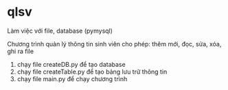 # qlsv
Làm việc với file, database (pymysql)

Chương trình quản lý thông tin sinh viên cho phép: thêm mới, đọc, sửa, xóa, ghi ra file
1. chạy file createDB.py để tạo database
2. chạy file createTable.py để tạo bảng lưu trữ thông tin
3. chạy file main.py để chạy chương trình
